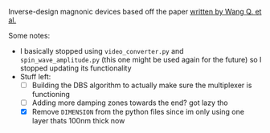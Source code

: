 Inverse-design magnonic devices based off the paper [written by Wang Q. et al.](https://www.nature.com/articles/s41467-021-22897-4)

Some notes:
- I basically stopped using `video_converter.py` and `spin_wave_amplitude.py` (this one might be used again for the future) so I stopped updating its functionality
- Stuff left:
  - [ ] Building the DBS algorithm to actually make sure the multiplexer is functioning
  - [ ] Adding more damping zones towards the end? got lazy tho
  - [x] Remove `DIMENSION` from the python files since im only using one layer thats 100nm thick now